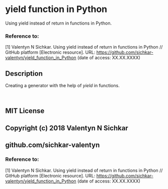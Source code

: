 # yield function in Python
Using yield instead of return in functions in Python.

### Reference to:
[1] Valentyn N Sichkar. Using yield instead of return in functions in Python // GitHub platform [Electronic resource]. URL: https://github.com/sichkar-valentyn/yield_function_in_Python (date of access: XX.XX.XXXX)

## Description
Creating a generator with the help of _yield_ in functions.

<br/>

## MIT License
## Copyright (c) 2018 Valentyn N Sichkar
## github.com/sichkar-valentyn
### Reference to:
[1] Valentyn N Sichkar. Using yield instead of return in functions in Python // GitHub platform [Electronic resource]. URL: https://github.com/sichkar-valentyn/yield_function_in_Python (date of access: XX.XX.XXXX)
